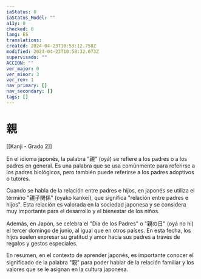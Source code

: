 ```yaml
---
iaStatus: 0
iaStatus_Model: ""
a11y: 0
checked: 0
lang: ES
translations: 
created: 2024-04-23T10:53:12.758Z
modified: 2024-04-23T10:58:32.073Z
supervisado: ""
ACCION: ""
ver_major: 0
ver_minor: 3
ver_rev: 1
nav_primary: []
nav_secondary: []
tags: []
---
```

# 親

[[Kanji - Grado 2]]

En el idioma japonés, la palabra "親" (oyá) se refiere a los padres o a los padres en general. Es una palabra que se usa comúnmente para referirse a los padres biológicos, pero también puede referirse a los padres adoptivos o tutores.

Cuando se habla de la relación entre padres e hijos, en japonés se utiliza el término "親子関係" (oyako kankei), que significa "relación entre padres e hijos". Esta relación es valorada en la sociedad japonesa y se considera muy importante para el desarrollo y el bienestar de los niños.

Además, en Japón, se celebra el "Día de los Padres" o "親の日" (oyá no hi) el tercer domingo de junio, al igual que en otros países. En esta fecha, los hijos suelen expresar su gratitud y amor hacia sus padres a través de regalos y gestos especiales.

En resumen, en el contexto de aprender japonés, es importante conocer el significado de la palabra "親" para poder hablar de la relación familiar y los valores que se le asignan en la cultura japonesa.
